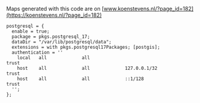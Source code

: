 Maps generated with this code are on [www.koenstevens.nl/?page_id=182](https://koenstevens.nl/?page_id=182)

```{nix}
postgresql = {
  enable = true;
  package = pkgs.postgresql_17;
  dataDir = "/var/lib/postgresql/data";
  extensions = with pkgs.postgresql17Packages; [postgis];
  authentication = ''
    local   all             all                                     trust
    host    all             all             127.0.0.1/32            trust
    host    all             all             ::1/128                 trust
  '';
};
```
